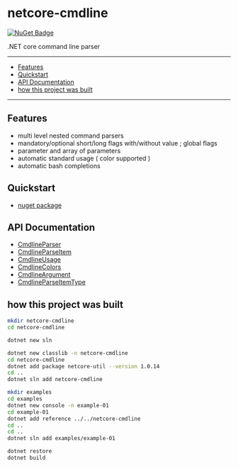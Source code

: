 # netcore-cmdline

[![NuGet Badge](https://buildstats.info/nuget/netcore-cmdline)](https://www.nuget.org/packages/netcore-cmdline/)

.NET core command line parser

<hr/>

- [Features](#features)
- [Quickstart](#quickstart)
- [API Documentation](#api-documentation)
- [how this project was built](#how-this-project-was-built)

<hr/>

## Features

- multi level nested command parsers
- mandatory/optional short/long flags with/without value ; global flags
- parameter and array of parameters
- automatic standard usage ( color supported )
- automatic bash completions

## Quickstart

- [nuget package](https://www.nuget.org/packages/netcore-cmdline/)

## API Documentation

- [CmdlineParser](doc/api/SearchAThing/CmdlineParser.md)
- [CmdlineParseItem](doc/api/SearchAThing/CmdlineParseItem.md)
- [CmdlineUsage](doc/api/SearchAThing/CmdlineUsage.md)
- [CmdlineColors](doc/api/SearchAThing/CmdlineColors.md)
- [CmdlineArgument](doc/api/SearchAThing/CmdlineArgument.md)
- [CmdlineParseItemType](doc/api/SearchAThing/CmdlineParseItemType.md)

## how this project was built

```sh
mkdir netcore-cmdline
cd netcore-cmdline

dotnet new sln

dotnet new classlib -n netcore-cmdline
cd netcore-cmdline
dotnet add package netcore-util --version 1.0.14
cd ..
dotnet sln add netcore-cmdline

mkdir examples
cd examples
dotnet new console -n example-01
cd example-01
dotnet add reference ../../netcore-cmdline
cd ..
cd ..
dotnet sln add examples/example-01

dotnet restore
dotnet build
```
